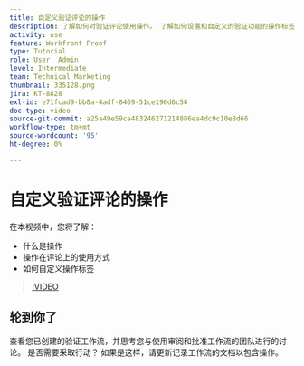 ```yaml
---
title: 自定义验证评论的操作
description: 了解如何对验证评论使用操作。 了解如何设置和自定义的验证功能的操作标签。
activity: use
feature: Workfront Proof
type: Tutorial
role: User, Admin
level: Intermediate
team: Technical Marketing
thumbnail: 335128.png
jira: KT-8828
exl-id: e71fcad9-bb8a-4adf-8469-51ce190d6c54
doc-type: video
source-git-commit: a25a49e59ca483246271214886ea4dc9c10e8d66
workflow-type: tm+mt
source-wordcount: '95'
ht-degree: 0%

---
```


# 自定义验证评论的操作

在本视频中，您将了解：

* 什么是操作
* 操作在评论上的使用方式
* 如何自定义操作标签

>[!VIDEO](https://video.tv.adobe.com/v/335128/?quality=12&learn=on)

## 轮到你了

查看您已创建的验证工作流，并思考您与使用审阅和批准工作流的团队进行的讨论。 是否需要采取行动？ 如果是这样，请更新记录工作流的文档以包含操作。

